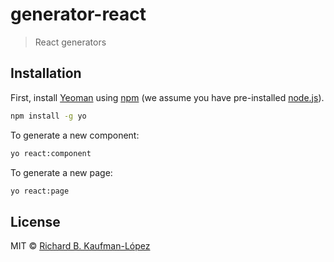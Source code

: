 # generator-react
> React generators

## Installation

First, install [Yeoman](http://yeoman.io) using [npm](https://www.npmjs.com/) (we assume you have pre-installed [node.js](https://nodejs.org/)).

```bash
npm install -g yo
```

To generate a new component:

```bash
yo react:component
```

To generate a new page:

```bash
yo react:page
```

## License

MIT © [Richard B. Kaufman-López](https://twitter.com/sparragus)
